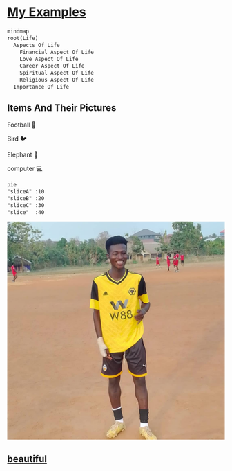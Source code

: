 # <ins>My Examples<ins>
```mermaid
mindmap
root(Life)
  Aspects Of Life
    Financial Aspect Of Life
    Love Aspect Of Life
    Career Aspect Of Life
    Spiritual Aspect Of Life
    Religious Aspect Of Life
  Importance Of Life
```

## Items And Their Pictures

Football :football: 

  Bird :bird:

  Elephant :elephant:

  computer :computer:
```mermaid
pie
"sliceA" :10
"sliceB" :20
"sliceC" :30
"slice"  :40

```
![emmanuel playing football](https://github.com/EMMANUELKUS/My-Dream/blob/main/football.jpeg?raw=true)

## <ins>beautiful<ins>



